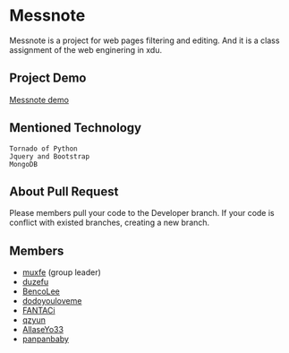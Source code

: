 # **Messnote**
Messnote is a project for web pages filtering and editing. And it is a class assignment of the web enginering in xdu.
## Project Demo
[Messnote demo](https://muxfe.github.io/webE)
## Mentioned Technology
`Tornado of Python`<br/>
`Jquery and Bootstrap`<br/>
`MongoDB`<br/>
## About Pull Request
Please members pull your code to the Developer branch.
If your code is conflict with existed branches, creating a new branch.
## Members
* [muxfe](https://github.com/muxfe) (group leader)
* [duzefu](https://github.com/duzefu)
* [BencoLee](https://github.com/BencoLee)
* [dodoyouloveme](https://github.com/dodoyouloveme)
* [FANTACi](https://github.com/FANTACi)
* [qzyun](https://github.com/qzyun)
* [AllaseYo33](https://github.com/AllaseYo33)
* [panpanbaby](https://github.com/panpanbaby)
